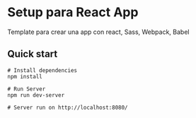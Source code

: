 # Setup para React App

Template para crear una app con react, Sass, Webpack, Babel

## Quick start

```
# Install dependencies
npm install

# Run Server
npm run dev-server

# Server run on http://localhost:8080/
```
